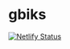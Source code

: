 # gbiks
[![Netlify Status](https://api.netlify.com/api/v1/badges/b92b5044-fd6f-4b9d-9fdd-a04b486a7e50/deploy-status)](https://app.netlify.com/sites/gbiks/deploys)
